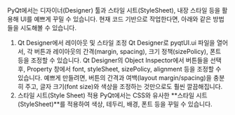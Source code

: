 PyQt에서는 디자이너(Designer) 툴과 스타일 시트(StyleSheet), 내장 스타일 등을 활용해 UI를 예쁘게 꾸밀 수 있습니다. 현재 코드 기반으로 작업한다면, 아래와 같은 방법들을 시도해볼 수 있습니다.

1. Qt Designer에서 레이아웃 및 스타일 조정
Qt Designer로 pyqtUI.ui 파일을 열어서, 각 버튼과 레이아웃의 간격(margin, spacing), 크기 정책(sizePolicy), 폰트 등을 조정할 수 있습니다.
Qt Designer의 Object Inspector에서 버튼들을 선택 후, Property 창에서 font, styleSheet, sizePolicy, alignment 등을 조정할 수 있습니다.
예쁘게 만들려면, 버튼의 간격과 여백(layout margin/spacing)을 충분히 주고, 글자 크기(font size)와 색상을 조정하는 것만으로도 훨씬 깔끔해집니다.
2. 스타일 시트(Style Sheet) 적용
PyQt에서는 CSS와 유사한 **스타일 시트(StyleSheet)**를 적용하여 색상, 테두리, 배경, 폰트 등을 꾸밀 수 있습니다.
